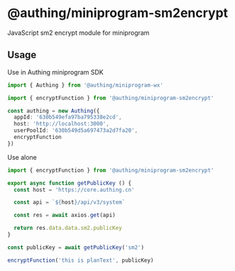 # @authing/miniprogram-sm2encrypt

JavaScript sm2 encrypt module for miniprogram

## Usage

Use in Authing miniprogram SDK

``` typescript
import { Authing } from '@authing/miniprogram-wx'

import { encryptFunction } from '@authing/miniprogram-sm2encrypt'

const authing = new Authing({
  appId: '630b549efa97ba795338e2cd',
  host: 'http://localhost:3000',
  userPoolId: '630b549d5a697473a2d7fa20',
  encryptFunction
})
```

Use alone

``` typescript
import { encryptFunction } from '@authing/miniprogram-sm2encrypt'

export async function getPublicKey () {
  const host = 'https://core.authing.cn'

  const api = `${host}/api/v3/system`

  const res = await axios.get(api)

  return res.data.data.sm2.publicKey
}

const publicKey = await getPublicKey('sm2')

encryptFunction('this is planText', publicKey)
```
